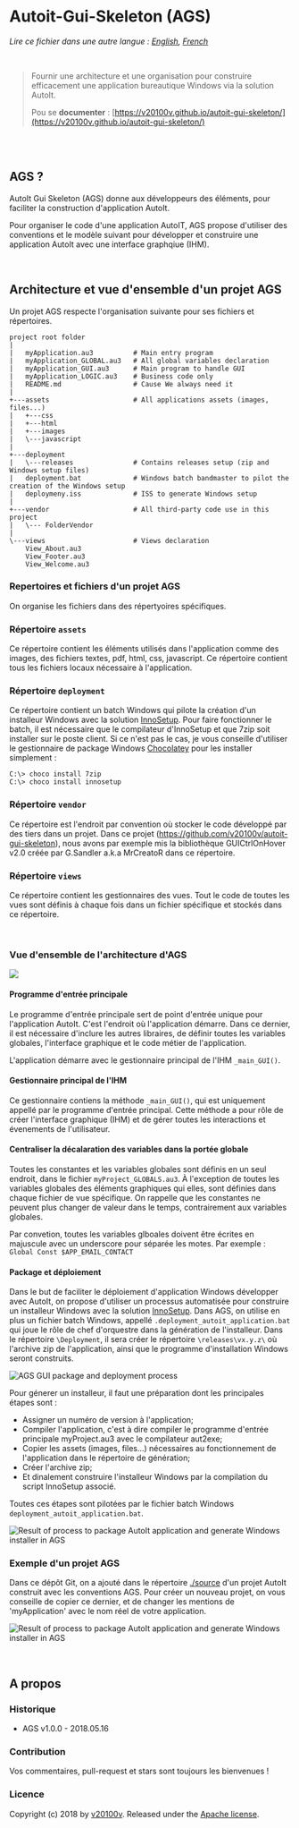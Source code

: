 Autoit-Gui-Skeleton (AGS)
=========================

*Lire ce fichier dans une autre langue : [English](README.md), [French](README.FR.md)*

<br/>

> Fournir une architecture et une organisation pour construire efficacement une application bureautique Windows via la solution AutoIt.
>
> Pou se **documenter**  : [https://v20100v.github.io/autoit-gui-skeleton/](https://v20100v.github.io/autoit-gui-skeleton/)

<br/>



<br/>



## AGS ?

AutoIt Gui Skeleton (AGS) donne aux développeurs des éléments, pour faciliter la construction d'application AutoIt.

Pour organiser le code d'une application AutoIT, AGS propose d'utiliser des conventions et le modèle suivant pour développer et construire une application AutoIt avec une interface graphqiue (IHM).

<br/>


## Architecture et vue d'ensemble d'un projet AGS

Un projet AGS respecte l'organisation suivante pour ses fichiers et répertoires.


```
project root folder
|
|   myApplication.au3          # Main entry program
|   myApplication_GLOBAL.au3   # All global variables declaration
|   myApplication_GUI.au3      # Main program to handle GUI
|   myApplication_LOGIC.au3    # Business code only
|   README.md                  # Cause We always need it
|  
+---assets                     # All applications assets (images, files...)
|   +---css
|   +---html
|   +---images
|   \---javascript
|
+---deployment                
|   \---releases               # Contains releases setup (zip and Windows setup files)
|   deployment.bat             # Windows batch bandmaster to pilot the creation of the Windows setup
|   deploymeny.iss             # ISS to generate Windows setup
|
+---vendor                     # All third-party code use in this project
|   \--- FolderVendor
|              
\---views                      # Views declaration
    View_About.au3
    View_Footer.au3
    View_Welcome.au3
```


### Repertoires et fichiers d'un projet AGS

On organise les fichiers dans des répertyoires spécifiques.


### Répertoire `assets`

Ce répertoire contient les éléments utilisés dans l'application comme des images, des fichiers textes, pdf, html, css, javascript. Ce répertoire contient tous les fichiers locaux nécessaire à l'application.


### Répertoire `deployment`

Ce répertoire contient un batch Windows qui pilote la création d'un installeur Windows avec la solution [InnoSetup](http://www.jrsoftware.org/isinfo.php). Pour faire fonctionner le batch, il est nécessaire que le compilateur d'InnoSetup et que 7zip soit installer sur le poste client. Si ce n'est pas le cas, je vous conseille d'utiliser le gestionnaire de package Windows [Chocolatey](https://chocolatey.org/) pour les installer simplement :

```
C:\> choco install 7zip
C:\> choco install innosetup
```


### Répertoire `vendor`

Ce répertoire est l'endroit par convention où stocker le code développé par des tiers dans un projet. Dans ce projet (https://github.com/v20100v/autoit-gui-skeleton), nous avons par exemple mis la bibliothèque GUICtrlOnHover v2.0 créée par G.Sandler a.k.a MrCreatoR dans ce répertoire.


### Répertoire `views`

Ce répertoire contient les gestionnaires des vues. Tout le code de toutes les vues sont définis à chaque fois dans un fichier spécifique et stockés dans ce répertoire.


<br/>


### Vue d'ensemble de l'architecture d'AGS

![](docs/assets/img/documentation/autoit-gui-skeleton_overview.png)


#### Programme d'entrée principale

Le programme d'entrée principale sert de point d'entrée unique pour l'application AutoIt. C'est l'endroit où l'application démarre. Dans ce dernier, il est nécessaire d'inclure les autres libraires, de définir toutes les variables globales, l'interface graphique et le code métier de l'application.

L'application démarre avec le gestionnaire principal de l'IHM `_main_GUI()`.


#### Gestionnaire principal de l'IHM

Ce gestionnaire contiens la méthode `_main_GUI()`, qui est uniquement appellé par le programme d'entrée principal. Cette méthode a pour rôle de créer l'interface graphique (IHM) et de gérer toutes les interactions et évenements de l'utilisateur.


#### Centraliser la décalaration des variables dans la portée globale

Toutes les constantes et les variables globales sont définis en un seul endroit, dans le fichier `myProject_GLOBALS.au3`. À l'exception de toutes les variables globales des éléments graphiques qui elles, sont définies dans chaque fichier de vue spécifique. On rappelle que les constantes ne peuvent plus changer de valeur dans le temps, contrairement aux variables globales.

Par convetion, toutes les variables glboales doivent être écrites en majuscule avec un underscore pour séparée les motes. Par exemple : `Global Const $APP_EMAIL_CONTACT`


#### Package et déploiement

Dans le but de faciliter le déploiement d'application Windows développer avec AutoIt, on propose d'utiliser un processus automatisée pour construire un installeur Windows avec la solution [InnoSetup](http://www.jrsoftware.org/isinfo.php). Dans AGS, on utilise en plus un fichier batch Windows, appellé `.deployment_autoit_application.bat` qui joue le rôle de chef d'orquestre dans la génération de l'installeur. Dans le répertoire `\Deployment`, il sera créer le répertoire `\releases\vx.y.z\` où l'archive zip de l'application, ainsi que le programme d'installation Windows seront construits.  

![AGS GUI package and deployment process](docs/assets/img/documentation/AGS-package-and-deployment-process.gif) 

Pour génerer un installeur, il faut une préparation dont les principales étapes sont :

- Assigner un numéro de version à l'application;
- Compiler l'application, c'est à dire compiler le programme d'entrée principale myProject.au3 avec le compilateur aut2exe;
- Copier les assets (images, files...) nécessaires au fonctionnement de l'application dans le répertoire de génération;
- Créer l'archive zip;
- Et dinalement construire l'installeur Windows par la compilation du script InnoSetup associé.

Toutes ces étapes sont pilotées par le fichier batch Windows `deployment_autoit_application.bat`. 

![Result of process to package AutoIt application and generate Windows installer in AGS](docs/assets/img/documentation/AGS-package-and-deployment-result.png)


### Exemple d'un projet AGS

Dans ce dépôt Git, on a ajouté dans le répertoire [./source](https://github.com/v20100v/autoit-gui-skeleton/tree/master/source) d'un projet AutoIt construit avec les conventions AGS. Pour créer un nouveau projet, on vous conseille de copier ce dernier, et de changer les mentions de 'myApplication' avec le nom réel de votre application.

![Result of process to package AutoIt application and generate Windows installer in AGS](docs/assets/img/documentation/AGS-gui-example.gif)  



<br/>

## A propos


### Historique

 - AGS v1.0.0 - 2018.05.16


### Contribution

Vos commentaires, pull-request et stars sont toujours les bienvenues !


### Licence

Copyright (c) 2018 by [v20100v](https://github.com/v20100v). Released under the [Apache license](https://github.com/v20100v/autoit-gui-skeleton/blob/master/LICENSE.md).
